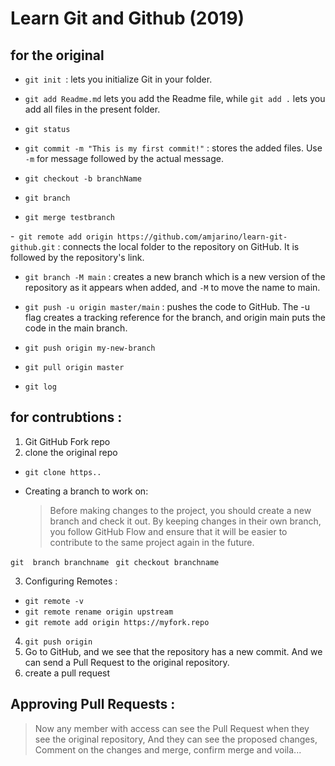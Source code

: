 # Learn Git and Github (2019)

## for the original

- `git init `: lets you initialize Git in your folder.

- `git add Readme.md` lets you add the Readme file, while `git add .` lets you add all files in the present folder.

- `git status`

- `git commit -m "This is my first commit!"` : stores the added files. Use `-m` for message followed by the actual message.

- `git checkout -b branchName`

- `git branch`
- `git merge testbranch`

-` git remote add origin https://github.com/amjarino/learn-git-github.git` : connects the local folder to the repository on GitHub. It is followed by the repository's link.

- `git branch -M main` : creates a new branch which is a new version of the repository as it appears when added, and `-M` to move the name to main.

- `git push -u origin master/main` : pushes the code to GitHub. The -u flag creates a tracking reference for the branch, and origin main puts the code in the main branch.
- `git push origin my-new-branch`

- `git pull origin master`
- `git log`

## for contrubtions :

1. Git GitHub Fork repo
2. clone the original repo

- `git clone https..`
- Creating a branch to work on:

  > Before making changes to the project, you should create a new branch and check it out. By keeping changes in their own branch, you follow GitHub Flow and ensure that it will be easier to contribute to the same project again in the future.

`git  branch branchname `
`git checkout branchname`

3. Configuring Remotes :

- `git remote -v`
- `git remote rename origin upstream`
- `git remote add origin https://myfork.repo`

4. `git push origin`
5. Go to GitHub, and we see that the repository has a new commit. And we can send a Pull Request to the original repository.
6. create a pull request

## Approving Pull Requests :

> Now any member with access can see the Pull Request when they see the original repository, And they can see the proposed changes, Comment on the changes and merge, confirm merge and voila...
